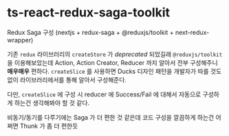 # ts-react-redux-saga-toolkit

Redux Saga 구성 (nextjs + redux-saga + @reduxjs/toolkit + next-redux-wrapper)

기존 `redux` 라이브러리의 `createStore` 가 *deprecated* 되었길래 `@reduxjs/toolkit` 을 이용해보았는데 Action, Action Creator, Reducer 까지 알아서 전부 구성해주니 **매우매우** 편하다. `createSlice` 를 사용하면 Ducks 디자인 패턴을 개발자가 따를 것도 없이 라이브러리에서를 통해 알아서 구성해준다.

다만, `createSlice` 에 구성 시 reducer 에 Success/Fail 에 대해서 자동으로 구성하게 하는건 생각해봐야 할 것 같다.

비동기/동기를 다루기에는 Saga 가 더 편한 것 같은데 코드 구성을 깔끔하게 하는건 어쩌면 Thunk 가 좀 더 편한듯